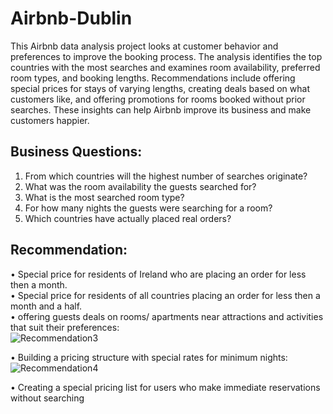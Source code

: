 # Airbnb-Dublin
This Airbnb data analysis project looks at customer behavior and preferences to improve the booking process. The analysis identifies the top countries with the most searches and examines room availability, preferred room types, and booking lengths. Recommendations include offering special prices for stays of varying lengths, creating deals based on what customers like, and offering promotions for rooms booked without prior searches. These insights can help Airbnb improve its business and make customers happier.

## Business Questions:
1.	From which countries will the highest number of searches originate?
2.	What was the room availability the guests searched for?
3.	What is the most searched room type?
4.	For how many nights the guests were searching for a room?
5.	Which countries have actually placed real orders?

## Recommendation: 
•	Special price for residents of Ireland who are placing an order for less then a month.\
•	Special price for residents of all countries placing an order for less then a month and a half.\
•	offering guests deals on rooms/ apartments near attractions and activities that suit their preferences:\
![Recommendation3](https://github.com/Maayanbar28/Airbnb-Dublin/assets/135050162/41b598fc-5afd-4af4-a6ba-d8cf55947c19)

•	Building a pricing structure with special rates for minimum nights:
![Recommendation4](https://github.com/Maayanbar28/Airbnb-Dublin/assets/135050162/8d343404-ddc0-4e5c-9378-f1aa5b35f2e4)

•	Creating a special pricing list for users who make immediate reservations without searching
